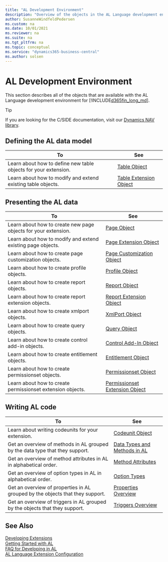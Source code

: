 ```yaml
---
title: "AL Development Environment"
description: "Overview of the objects in the AL Language development environment."
author: SusanneWindfeldPedersen
ms.custom: na
ms.date: 10/01/2021
ms.reviewer: na
ms.suite: na
ms.tgt_pltfrm: na
ms.topic: conceptual
ms.service: "dynamics365-business-central"
ms.author: solsen
---
```


# AL Development Environment

This section describes all of the objects that are available with the AL Language development environment for [!INCLUDE[d365fin_long_md](includes/d365fin_long_md.md)].

> [!TIP]  
> If you are looking for the C/SIDE documentation, visit our [Dynamics NAV library](/dynamics-nav/development).

## Defining the AL data model

|To | See |
|---|-----|
|Learn about how to define new table objects for your extension.|[Table Object](devenv-table-object.md)|
|Learn about how to modify and extend existing table objects. |[Table Extension Object](devenv-table-ext-object.md)|

## Presenting the AL data

|To |See |
|---|----|
|Learn about how to create new page objects for your extension.|[Page Object](devenv-page-object.md)|
|Learn about how to modify and extend existing page objects.|[Page Extension Object](devenv-page-ext-object.md)|
|Learn about how to create page customization objects.|[Page Customization Object](devenv-page-customization-object.md)|
|Learn about how to create profile objects.|[Profile Object](devenv-profile-object.md)|
|Learn about how to create report objects.|[Report Object](devenv-report-object.md)|
|Learn about how to create report extension objects.|[Report Extension Object](devenv-report-ext-object.md)|
|Learn about how to create xmlport objects.|[XmlPort Object](devenv-xmlport-object.md)|
|Learn about how to create query objects.|[Query Object](devenv-query-object.md)|
|Learn about how to create control add-in objects.|[Control Add-In Object](devenv-control-addin-object.md)|
|Learn about how to create entitlement objects.|[Entitlement Object](devenv-entitlement-object.md)|
|Learn about how to create permissionset objects.|[Permissionset Object](devenv-permissionset-object.md)|
|Learn about how to create permissionset extension objects.|[Permissionset Extension Object](devenv-permissionset-ext-object.md)|


## Writing AL code

|To |See |
|---|----|
|Learn about writing codeunits for your extension.|[Codeunit Object](devenv-codeunit-object.md)|
|Get an overview of methods in AL grouped by the data type that they support.|[Data Types and Methods in AL](methods-auto/library.md)|
|Get an overview of method attributes in AL in alphabetical order.|[Method Attributes](attributes/devenv-method-attributes.md)|
|Get an overview of option types in AL in alphabetical order.|[Option Types](methods-auto/action/action-option.md)|
|Get an overview of properties in AL grouped by the objects that they support.|[Properties Overview](properties/devenv-properties.md)|
|Get an overview of triggers in AL grouped by the objects that they support.|[Triggers Overview](triggers-auto/devenv-triggers.md)|

## See Also

[Developing Extensions](devenv-dev-overview.md)  
[Getting Started with AL](devenv-get-started.md)  
[FAQ for Developing in AL](devenv-dev-faq.md)  
[AL Language Extension Configuration](devenv-al-extension-configuration.md)
